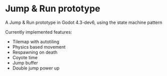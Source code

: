 # Jump & Run prototype
A Jump & Run prototype in Godot 4.3-dev6, using the state machine pattern

Currently implemented features:
* Tilemap with autotiling
* Physics based movement
* Respawning on death
* Coyote time
* Jump buffer
* Double jump power up
